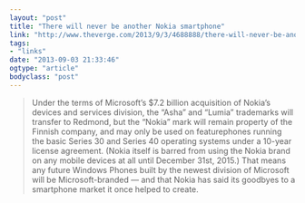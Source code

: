 ```yaml
---
layout: "post"
title: "There will never be another Nokia smartphone"
link: "http://www.theverge.com/2013/9/3/4688888/there-will-never-be-another-nokia-smartphone"
tags: 
- "links"
date: "2013-09-03 21:33:46"
ogtype: "article"
bodyclass: "post"
---
```


> Under the terms of Microsoft’s $7.2 billion acquisition of Nokia’s devices and services division, the “Asha” and “Lumia” trademarks will transfer to Redmond, but the “Nokia” mark will remain property of the Finnish company, and may only be used on featurephones running the basic Series 30 and Series 40 operating systems under a 10-year license agreement. (Nokia itself is barred from using the Nokia brand on any mobile devices at all until December 31st, 2015.) That means any future Windows Phones built by the newest division of Microsoft will be Microsoft-branded — and that Nokia has said its goodbyes to a smartphone market it once helped to create.